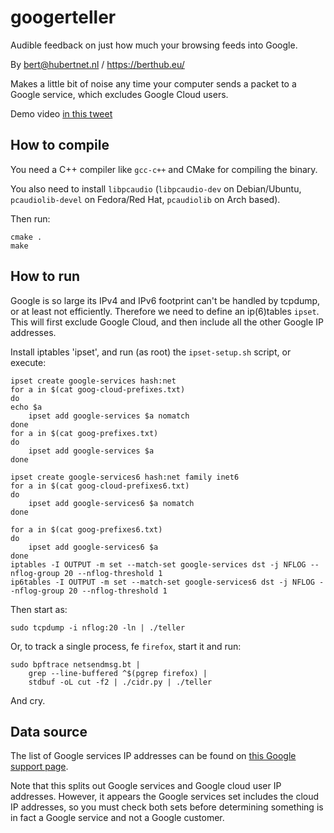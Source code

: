 # googerteller

Audible feedback on just how much your browsing feeds into Google.

By bert@hubertnet.nl / https://berthub.eu/

Makes a little bit of noise any time your computer sends a packet to a
Google service, which excludes Google Cloud users.

Demo video [in this tweet](https://twitter.com/bert_hu_bert/status/1561466204602220544)

## How to compile

You need a C++ compiler like `gcc-c++` and CMake for compiling the binary.

You also need to install `libpcaudio` (`libpcaudio-dev` on Debian/Ubuntu, `pcaudiolib-devel` on Fedora/Red Hat, `pcaudiolib` on Arch based).

Then run:

```
cmake .
make
```

## How to run
Google is so large its IPv4 and IPv6 footprint can't be handled by tcpdump,
or at least not efficiently. Therefore we need to define an ip(6)tables
`ipset`. This will first exclude Google Cloud, and then include all the
other Google IP addresses.

Install iptables 'ipset', and run (as root) the `ipset-setup.sh` script, or
execute:

```
ipset create google-services hash:net
for a in $(cat goog-cloud-prefixes.txt)
do 
echo $a
	ipset add google-services $a nomatch
done 
for a in $(cat goog-prefixes.txt)
do 
	ipset add google-services $a
done

ipset create google-services6 hash:net family inet6
for a in $(cat goog-cloud-prefixes6.txt)
do 
	ipset add google-services6 $a nomatch
done 

for a in $(cat goog-prefixes6.txt)
do 
	ipset add google-services6 $a
done
iptables -I OUTPUT -m set --match-set google-services dst -j NFLOG --nflog-group 20 --nflog-threshold 1
ip6tables -I OUTPUT -m set --match-set google-services6 dst -j NFLOG --nflog-group 20 --nflog-threshold 1
```

Then start as:
```
sudo tcpdump -i nflog:20 -ln | ./teller
```

Or, to track a single process, fe `firefox`, start it and run:

```shell
sudo bpftrace netsendmsg.bt |
    grep --line-buffered ^$(pgrep firefox) |
    stdbuf -oL cut -f2 | ./cidr.py | ./teller
```

And cry.

## Data source
The list of Google services IP addresses can be found on [this Google
support page](https://support.google.com/a/answer/10026322?hl=en).

Note that this splits out Google services and Google cloud user IP
addresses. However, it appears the Google services set includes the cloud IP
addresses, so you must check both sets before determining something is in
fact a Google service and not a Google customer.
